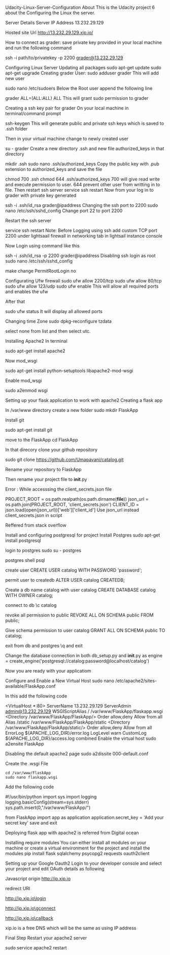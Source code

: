 Udacity-Linux-Server-Configuration
About
This is the Udacity project 6 about the Configuring the Linux the server.

Server Details
Server IP Address 13.232.29.129

Hosted site Url http://13.232.29.129.xip.io/

How to connect as grader:
save private key provided in your local machine and run the following command

ssh -i path/to/privatekey -p 2200 grader@13.232.29.129
  
Configuring Linux Server
Updating all packages
sudo apt-get update
sudo apt-get upgrade
Creating grader User:
sudo adduser grader
This will add new user

sudo nano /etc/sudoers
Below the Root user append the following line

grader  ALL=(ALL:ALL) ALL
This will grant sudo permission to grader

Creating a ssh key pair for grader
On your local machine in terminal/command prompt

ssh-keygen
This will generate public and private ssh keys which is saved to .ssh folder



Then in your virtual machine change to newly created user

su - grader
Create a new directory .ssh and new file authorized_keys in that directory

mkdir .ssh
sudo nano .ssh/authorized_keys
Copy the public key with .pub extension to authorized_keys and save the file

chmod 700 .ssh
chmod 644 .ssh/authorized_keys
700 will give read write and execute permission to user.
644 prevent other user from writting in to file. Then restart ssh server
service ssh restart
Now from your log in to grader with private key generated

ssh -i .ssh/id_rsa grader@ipaddress 
Changing the ssh port to 2200
sudo nano /etc/ssh/sshd_config
Change port 22 to port 2200

Restart the ssh server

service ssh restart
Note: Before Logging using ssh add custom TCP port 2200 under lightsaail firewall in networking tab in lightsail instance console

Now Login using command like this

ssh -i .ssh/id_rsa -p 2200 grader@ipaddress
Disabling ssh login as root
sudo nano /etc/ssh/sshd_config

make change PermitRootLogin no

Configurating Ufw firewall
sudo ufw allow 2200/tcp
sudo ufw allow 80/tcp
sudo ufw allow 123/udp
sudo ufw enable
This will allow all required ports and enables the ufw

After that

sudo ufw status
It will display all allowed ports

Changing time Zone
sudo dpkg-reconfigure tzdata

select none from list and then select utc.

Installing Apache2
In terminal

sudo apt-get install apache2

Now mod_wsgi

sudo apt-get install python-setuptools libapache2-mod-wsgi

Enable mod_wsgi

sudo a2enmod wsgi

Setting up your flask application to work with apache2
Creating a flask app

In /var/www directory create a new folder sudo mkdir FlaskApp

Install git

sudo apt-get install git

move to the FlaskApp cd FlaskApp

In that direcory clone your github repository

sudo git clone https://github.com/Umapavani/catalog.git

Rename your repository to FlaskApp

Then rename your project file to __init__.py

Error : While accesssing the client_secrets.json file

PROJECT_ROOT = os.path.realpath(os.path.dirname(__file__))
json_url = os.path.join(PROJECT_ROOT, 'client_secrets.json')
CLIENT_ID = json.load(open(json_url))['web']['client_id']
Use json_url instead client_secrets.json in script

Reffered from stack overflow

Install and configuring postgresql for project
Install Postgres sudo apt-get install postgresql

login to postgres sudo su - postgres

postgres shell psql

create user CREATE USER catalog WITH PASSWORD 'password';

permit user to createdb ALTER USER catalog CREATEDB;

Create a db name catalog with user catalog CREATE DATABASE catalog WITH OWNER catalog;

connect to db \c catalog

revoke all permission to public REVOKE ALL ON SCHEMA public FROM public;

Give schema permission to user catalog GRANT ALL ON SCHEMA public TO catalog;

exit from db and postgres \q and exit

Change the database connection in both db_setup.py and __init__.py as engine = create_engine('postgresql://catalog:password@localhost/catalog')

Now you are ready with your applicatiom

Configure and Enable a New Virtual Host
sudo nano /etc/apache2/sites-available/FlaskApp.conf

In this add the following code

<VirtualHost *:80>
 	ServerName 13.232.29.129
 	ServerAdmin admin@13.232.29.129
 	WSGIScriptAlias / /var/www/FlaskApp/flaskapp.wsgi
 	<Directory /var/www/FlaskApp/FlaskApp/>
 		Order allow,deny
 		Allow from all
 	</Directory>
 	Alias /static /var/www/FlaskApp/FlaskApp/static
 	<Directory /var/www/FlaskApp/FlaskApp/static/>
 		Order allow,deny
 		Allow from all
 	</Directory>
 	ErrorLog ${APACHE_LOG_DIR}/error.log
 	LogLevel warn
 	CustomLog ${APACHE_LOG_DIR}/access.log combined
</VirtualHost>
Enable the virtual host sudo a2ensite FlaskApp

Disabling the default apache2 page sudo a2dissite 000-default.conf

Create the .wsgi File
```
cd /var/www/FlaskApp
sudo nano flaskapp.wsgi 
```
Add the following code

#!/usr/bin/python
 import sys
 import logging
 logging.basicConfig(stream=sys.stderr)
 sys.path.insert(0,"/var/www/FlaskApp/")

 from FlaskApp import app as application
 application.secret_key = 'Add your secret key'
save and exit

Deploying flask app with apache2 is referred from Digital ocean

Installing require modules
You can either install all modules on your machine or create a virtual environment for the project and install the modules pip install flask sqlalchemy psycopg2 requests oauth2client

Setting up your Google Oauth2
Login to your developer console and select your project and edit OAuth details as following

Javascript origin http://ip.xip.io

redirect URI

http://ip.xip.io\login

http://ip.xip.io\gconnect

http://ip.xip.io\callback

xip.io is a free DNS which will be the same as using IP address

Final Step
Restart your apache2 server

sudo service apache2 restart
